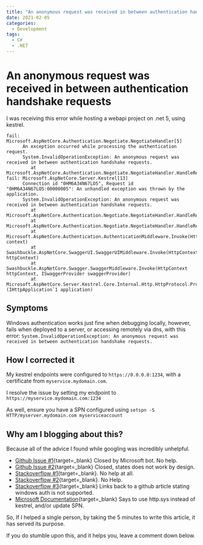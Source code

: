 ```yaml
---
title: "An anonymous request was received in between authentication handshake requests"
date: 2021-02-05
categories:
  - Development
tags:
  - C#
  - .NET
---
```


# An anonymous request was received in between authentication handshake requests

I was receiving this error while hosting a webapi project on .net 5, using kestrel.

```
fail: Microsoft.AspNetCore.Authentication.Negotiate.NegotiateHandler[5]
      An exception occurred while processing the authentication request.
      System.InvalidOperationException: An anonymous request was received in between authentication handshake requests.
         at Microsoft.AspNetCore.Authentication.Negotiate.NegotiateHandler.HandleRequestAsync()
fail: Microsoft.AspNetCore.Server.Kestrel[13]
      Connection id "0HM6A34N67LO5", Request id "0HM6A34N67LO5:00000005": An unhandled exception was thrown by the application.
      System.InvalidOperationException: An anonymous request was received in between authentication handshake requests.
         at Microsoft.AspNetCore.Authentication.Negotiate.NegotiateHandler.HandleRequestAsync()
         at Microsoft.AspNetCore.Authentication.Negotiate.NegotiateHandler.HandleRequestAsync()
         at Microsoft.AspNetCore.Authentication.AuthenticationMiddleware.Invoke(HttpContext context)
         at Swashbuckle.AspNetCore.SwaggerUI.SwaggerUIMiddleware.Invoke(HttpContext httpContext)
         at Swashbuckle.AspNetCore.Swagger.SwaggerMiddleware.Invoke(HttpContext httpContext, ISwaggerProvider swaggerProvider)
         at Microsoft.AspNetCore.Server.Kestrel.Core.Internal.Http.HttpProtocol.ProcessRequests[TContext](IHttpApplication`1 application)
```

<!-- more -->

## Symptoms

Windows authentication works just fine when debugging locally, however, fails when deployed to a server, or accessing remotely via dns, with this error: `System.InvalidOperationException: An anonymous request was received in between authentication handshake requests.`

## How I corrected it

My kestrel endpoints were configured to `https://0.0.0.0:1234`, with a certificate from `myservice.mydomain.com`.

I resolve the issue by setting my endpoint to `https://myservice.mydomain.com:1234`

As well, ensure you have a SPN configured using `setspn -S HTTP/myserver.mydomain.com myserviceaccount`

## Why am I blogging about this?

Because all of the advice I found while googling was incredibly unhelpful.

* [Github Issue #1](https://github.com/dotnet/aspnetcore/issues/20100){target=_blank} Closed by Microsoft bot. No help.
* [Github Issue #2](https://github.com/dotnet/aspnetcore/issues/13124){target=_blank} Closed, states does not work by design.
* [Stackoverflow #1](https://stackoverflow.com/questions/59185648/kestrel-an-anonymous-request-was-received-in-between-authentication-handshake-r){target=_blank}. No help at all.
* [Stackoverflow #2](https://stackoverflow.com/questions/59111331/windows-authentication-works-on-iis-but-not-kestrel-microsoft-aspnetcore-authe){target=_blank}. No Help.
* [Stackoverflow #3](https://stackoverflow.com/questions/59204346/blazor-windows-authentication-on-kestrel-works-locally-only-an-anonymous-reques){target=_blank} Links back to a github article stating windows auth is not supported.
* [Microsoft Documentation](https://docs.microsoft.com/en-us/aspnet/core/security/authentication/windowsauth?view=aspnetcore-5.0&tabs=visual-studio#kestrel){target=_blank} Says to use http.sys instead of kestrel, and/or update SPN.

So, If I helped a single person, by taking the 5 minutes to write this article, it has served its purpose.

If you do stumble upon this, and it helps you, leave a comment down below.